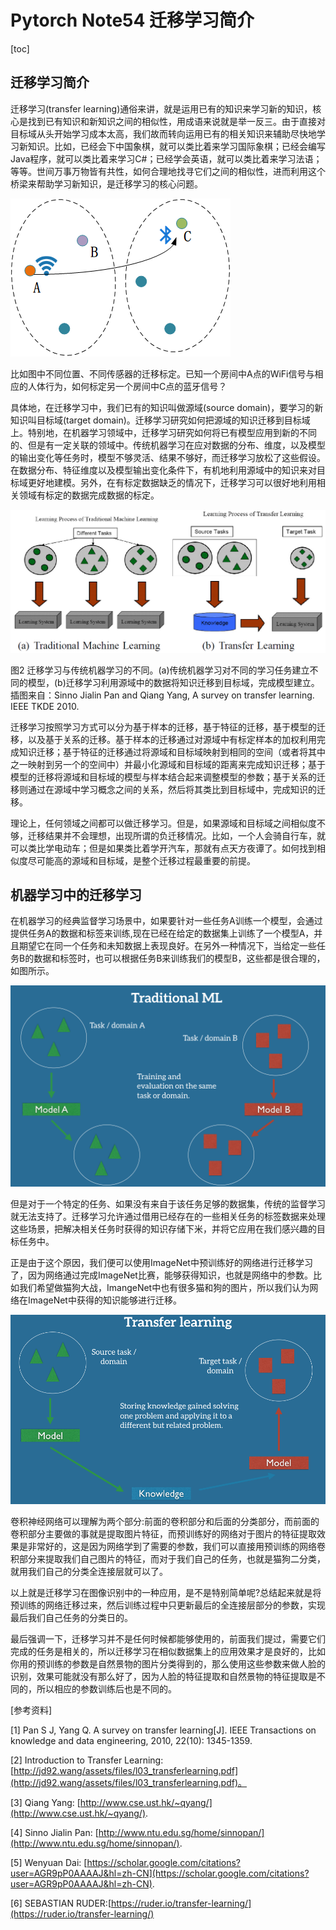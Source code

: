 # Pytorch Note54 迁移学习简介

[toc]

## 迁移学习简介

迁移学习(transfer learning)通俗来讲，就是运用已有的知识来学习新的知识，核心是找到已有知识和新知识之间的相似性，用成语来说就是举一反三。由于直接对目标域从头开始学习成本太高，我们故而转向运用已有的相关知识来辅助尽快地学习新知识。比如，已经会下中国象棋，就可以类比着来学习国际象棋；已经会编写Java程序，就可以类比着来学习C#；已经学会英语，就可以类比着来学习法语；等等。世间万事万物皆有共性，如何合理地找寻它们之间的相似性，进而利用这个桥梁来帮助学习新知识，是迁移学习的核心问题。

 ![图1不同位置、不同传感器的迁移标定。已知一个房间中A点的WiFi信号与相应的人体行为，如何标定另一个房间中C点的蓝牙信号？](img/tf.png)

比如图中不同位置、不同传感器的迁移标定。已知一个房间中A点的WiFi信号与相应的人体行为，如何标定另一个房间中C点的蓝牙信号？

具体地，在迁移学习中，我们已有的知识叫做源域(source domain)，要学习的新知识叫目标域(target domain)。迁移学习研究如何把源域的知识迁移到目标域上。特别地，在机器学习领域中，迁移学习研究如何将已有模型应用到新的不同的、但是有一定关联的领域中。传统机器学习在应对数据的分布、维度，以及模型的输出变化等任务时，模型不够灵活、结果不够好，而迁移学习放松了这些假设。在数据分布、特征维度以及模型输出变化条件下，有机地利用源域中的知识来对目标域更好地建模。另外，在有标定数据缺乏的情况下，迁移学习可以很好地利用相关领域有标定的数据完成数据的标定。

 ![](img/tf2.png)

图2 迁移学习与传统机器学习的不同。(a)传统机器学习对不同的学习任务建立不同的模型，(b)迁移学习利用源域中的数据将知识迁移到目标域，完成模型建立。插图来自：Sinno Jialin Pan and Qiang Yang, A survey on transfer learning. IEEE TKDE 2010.

迁移学习按照学习方式可以分为基于样本的迁移，基于特征的迁移，基于模型的迁移，以及基于关系的迁移。基于样本的迁移通过对源域中有标定样本的加权利用完成知识迁移；基于特征的迁移通过将源域和目标域映射到相同的空间（或者将其中之一映射到另一个的空间中）并最小化源域和目标域的距离来完成知识迁移；基于模型的迁移将源域和目标域的模型与样本结合起来调整模型的参数；基于关系的迁移则通过在源域中学习概念之间的关系，然后将其类比到目标域中，完成知识的迁移。

理论上，任何领域之间都可以做迁移学习。但是，如果源域和目标域之间相似度不够，迁移结果并不会理想，出现所谓的负迁移情况。比如，一个人会骑自行车，就可以类比学电动车；但是如果类比着学开汽车，那就有点天方夜谭了。如何找到相似度尽可能高的源域和目标域，是整个迁移过程最重要的前提。

## 机器学习中的迁移学习

在机器学习的经典监督学习场景中，如果要针对一些任务A训练一个模型，会通过提供任务A的数据和标签来训练,现在已经在给定的数据集上训练了一个模型A，并且期望它在同一个任务和未知数据上表现良好。在另外一种情况下，当给定一些任务B的数据和标签时，也可以根据任务B来训练我们的模型B，这些都是很合理的，如图所示。

![img](img/traditional_ml_setup.png)

但是对于一个特定的任务、如果没有来自于该任务足够的数据集，传统的监督学习就无法支持了。迁移学习允许通过借用已经存在的一些相关任务的标签数据来处理这些场景，把解决相关任务时获得的知识存储下米，并将它应用在我们感兴趣的目标任务中。

正是由于这个原因，我们便可以使用ImageNet中预训练好的网络进行迁移学习了，因为网络通过完成ImageNet比赛，能够获得知识，也就是网络中的参数。比如我们希望做猫狗大战，ImangeNet中也有很多猫和狗的图片，所以我们认为网络在ImageNet中获得的知识能够进行迁移。

![img](img/transfer_learning_setup.png)

卷积神经网络可以理解为两个部分:前面的卷积部分和后面的分类部分，而前面的卷积部分主要做的事就是提取图片特征，而预训练好的网络对于图片的特征提取效果是非常好的，这是因为网络学到了需要的参数，我们可以直接用预训练的网络卷积部分来提取我们自己图片的特征，而对于我们自己的任务，也就是猫狗二分类，就用我们自己的分类全连接层就可以了。

以上就是迁移学习在图像识别中的一种应用，是不是特别简单呢?总结起来就是将预训练的网络迁移过来，然后训练过程中只更新最后的全连接层部分的参数，实现最后我们自己任务的分类日的。

最后强调一下，迁移学习并不是任何时候都能够使用的，前面我们提过，需要它们完成的任务是相关的，所以迁移学习在相似数据集上的应用效果才是良好的，比如你用的预训练的参数是自然景物的图片分类得到的，那么使用这些参数来做人脸的识别，效果可能就没有那么好了，因为人脸的特征提取和自然景物的特征提取是不同的，所以相应的参数训练后也是不同的。

[参考资料]

[1] Pan S J, Yang Q. A survey on transfer learning[J]. IEEE Transactions on knowledge and data engineering, 2010, 22(10): 1345-1359.

[2] Introduction to Transfer Learning: [http://jd92.wang/assets/files/l03_transferlearning.pdf](http://jd92.wang/assets/files/l03_transferlearning.pdf)。

[3] Qiang Yang: [http://www.cse.ust.hk/~qyang/](http://www.cse.ust.hk/~qyang/).

[4] Sinno Jialin Pan: [http://www.ntu.edu.sg/home/sinnopan/](http://www.ntu.edu.sg/home/sinnopan/).

[5] Wenyuan Dai: [https://scholar.google.com/citations?user=AGR9pP0AAAAJ&hl=zh-CN](https://scholar.google.com/citations?user=AGR9pP0AAAAJ&hl=zh-CN).

[6] SEBASTIAN RUDER:[https://ruder.io/transfer-learning/](https://ruder.io/transfer-learning/)

